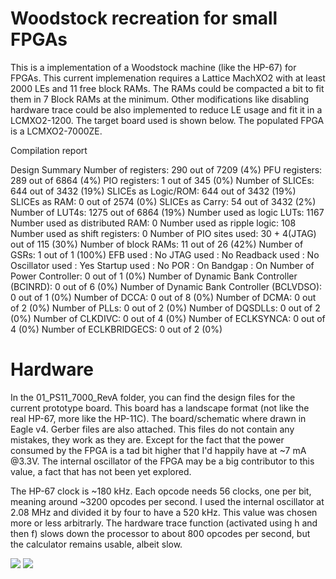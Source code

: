 # Woodstock recreation for small FPGAs

This is a implementation of a Woodstock machine (like the HP-67) for FPGAs.
This current implemenation requires a Lattice MachXO2 with at least 2000 LEs and
11 free block RAMs. The RAMs could be compacted a bit to fit them in 7 Block RAMs
at the minimum. Other modifications like disabling hardware trace could be also 
implemented to reduce LE usage and fit it in a LCMXO2-1200. The target board
used is shown below. The populated FPGA is a LCMXO2-7000ZE.

Compilation report


Design Summary
   Number of registers:    290 out of  7209 (4%)
      PFU registers:          289 out of  6864 (4%)
      PIO registers:            1 out of   345 (0%)
   Number of SLICEs:       644 out of  3432 (19%)
      SLICEs as Logic/ROM:    644 out of  3432 (19%)
      SLICEs as RAM:            0 out of  2574 (0%)
      SLICEs as Carry:         54 out of  3432 (2%)
   Number of LUT4s:        1275 out of  6864 (19%)
      Number used as logic LUTs:        1167
      Number used as distributed RAM:     0
      Number used as ripple logic:      108
      Number used as shift registers:     0
   Number of PIO sites used: 30 + 4(JTAG) out of 115 (30%)
   Number of block RAMs:  11 out of 26 (42%)
   Number of GSRs:  1 out of 1 (100%)
   EFB used :       No
   JTAG used :      No
   Readback used :  No
   Oscillator used :  Yes
   Startup used :   No
   POR :            On
   Bandgap :        On
   Number of Power Controller:  0 out of 1 (0%)
   Number of Dynamic Bank Controller (BCINRD):  0 out of 6 (0%)
   Number of Dynamic Bank Controller (BCLVDSO):  0 out of 1 (0%)
   Number of DCCA:  0 out of 8 (0%)
   Number of DCMA:  0 out of 2 (0%)
   Number of PLLs:  0 out of 2 (0%)
   Number of DQSDLLs:  0 out of 2 (0%)
   Number of CLKDIVC:  0 out of 4 (0%)
   Number of ECLKSYNCA:  0 out of 4 (0%)
   Number of ECLKBRIDGECS:  0 out of 2 (0%)

# Hardware

In the 01_PS11_7000_RevA folder, you can find the design files for the current prototype board.
This board has a landscape format (not like the real HP-67, more like the HP-11C). The board/schematic
where drawn in Eagle v4. Gerber files are also attached. This files do not contain any mistakes,
they work as they are. Except for the fact that the power consumed by the FPGA is a tad bit higher
that I'd happily have at ~7 mA @3.3V.
The internal oscillator of the FPGA may be a big contributor to this value, a fact that has not been
yet explored.

The HP-67 clock is ~180 kHz. Each opcode needs 56 clocks, one per bit, meaning around ~3200 opcodes
per second. I used the internal oscillator at 2.08 MHz and divided it by four to have a 520 kHz. This 
value was chosen more or less arbitrarly. The hardware trace function (activated using h and then f)
slows down the processor to about 800 opcodes per second, but the calculator remains usable, albeit slow.

<p align=left">
  <img src="/01_PS11_7000_RevA/PS11_Top.jpg>
  <img src="/01_PS11_7000_RevA/PS11_Bottom.jpg>
  <img src="/01_PS11_7000_RevA/IMG_20170427_134208272.jpg>
  <img src="/01_PS11_7000_RevA/PS11_67.jpg>
</p>




